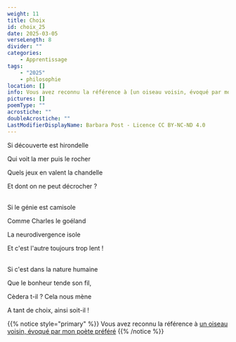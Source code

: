 ```yaml
---
weight: 11
title: Choix
id: choix_25
date: 2025-03-05
verseLength: 8
divider: ""
categories:
    - Apprentissage
tags:
    - "2025"
    - philosophie
location: []
info: Vous avez reconnu la référence à [un oiseau voisin, évoqué par mon poète préféré](https://www.google.com/search?q=baudelaire+l%27albatros)
pictures: []
poemType: ""
acrostiche: ""
doubleAcrostiche: ""
LastModifierDisplayName: Barbara Post - Licence CC BY-NC-ND 4.0
---
```

Si découverte est hirondelle

Qui voit la mer puis le rocher

Quels jeux en valent la chandelle

Et dont on ne peut décrocher ?

 \
Si le génie est camisole

Comme Charles le goéland

La neurodivergence isole

Et c'est l'autre toujours trop lent !

 \
Si c'est dans la nature humaine

Que le bonheur tende son fil,

Cèdera t-il ? Cela nous mène

A tant de choix, ainsi soit-il !

{{% notice style="primary" %}}
Vous avez reconnu la référence à [un oiseau voisin, évoqué par mon poète préféré](https://www.google.com/search?q=baudelaire+l%27albatros)
{{% /notice %}}